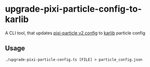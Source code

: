 # upgrade-pixi-particle-config-to-karlib

A CLI tool, that updates [pixi-particle v2 config](https://particle-emitter-editor.pixijs.io/) to [karlib](https://github.com/goldenratio/karlib) particle config


## Usage

```console
./upgrade-pixi-particle-config.ts [FILE] > particle_config.json
```
